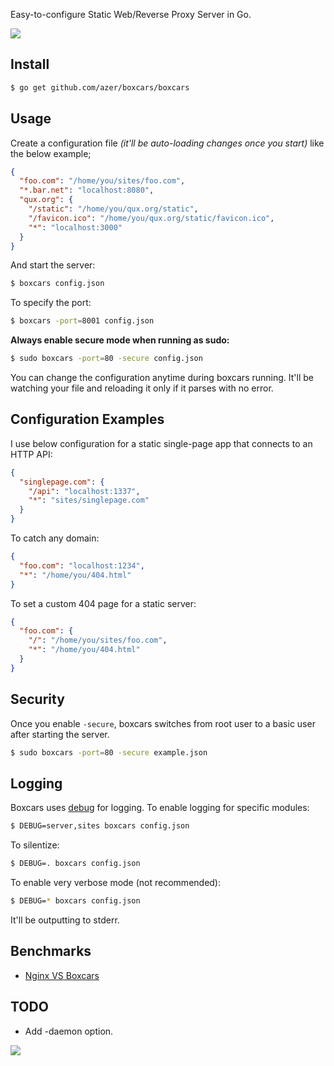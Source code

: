 Easy-to-configure Static Web/Reverse Proxy Server in Go.

![](http://i.cloudup.com/i5Tpn00lCc.png)

## Install

```bash
$ go get github.com/azer/boxcars/boxcars
```

## Usage

Create a configuration file *(it'll be auto-loading changes once you start)*  like the below example;

```json
{
  "foo.com": "/home/you/sites/foo.com",
  "*.bar.net": "localhost:8080",
  "qux.org": {
    "/static": "/home/you/qux.org/static",
    "/favicon.ico": "/home/you/qux.org/static/favicon.ico",
    "*": "localhost:3000"
  }
}
```

And start the server:

```bash
$ boxcars config.json
```

To specify the port:

```bash
$ boxcars -port=8001 config.json
```

<a name="secure"></a>
**Always enable secure mode when running as sudo:**

```bash
$ sudo boxcars -port=80 -secure config.json
```

You can change the configuration anytime during boxcars running. 
It'll be watching your file and reloading it only if it parses with no error.

## Configuration Examples

I use below configuration for a static single-page app that connects to an HTTP API:

```json
{
  "singlepage.com": {
    "/api": "localhost:1337",
    "*": "sites/singlepage.com"
  }
}
```

To catch any domain:

```json
{
  "foo.com": "localhost:1234",
  "*": "/home/you/404.html"
}
```

To set a custom 404 page for a static server:

```json
{
  "foo.com": {
    "/": "/home/you/sites/foo.com",
    "*": "/home/you/404.html"
  }
}
```

## Security

Once you enable `-secure`, boxcars switches from root user to a basic user after starting the server.

```bash
$ sudo boxcars -port=80 -secure example.json
```

## Logging

Boxcars uses [debug](http://github.com/azer/debug) for logging. To enable logging for specific modules: 

```bash
$ DEBUG=server,sites boxcars config.json
```

To silentize:

```bash
$ DEBUG=. boxcars config.json
```

To enable very verbose mode (not recommended):

```bash
$ DEBUG=* boxcars config.json
```

It'll be outputting to stderr.

## Benchmarks

* [Nginx VS Boxcars](https://gist.github.com/azer/5955772)

## TODO

* Add -daemon option.

![](http://i.cloudup.com/rH_0UwNYg1.jpg)
